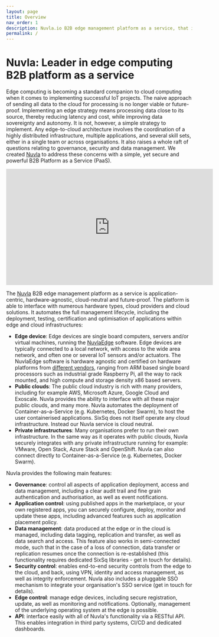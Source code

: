 ```yaml
---
layout: page
title: Overview
nav_order: 1
description: Nuvla.io B2B edge management platform as a service, that is&colon; future-proof, application-centric, cloud-neutral and hardware agnostic
permalink: /
---
```


# Nuvla: Leader in edge computing B2B platform as a service

Edge computing is becoming a standard companion to cloud computing when it comes to implementing successful IoT projects. The naive approach of sending all data to the cloud for processing is no longer viable or future-proof. Implementing an edge strategy means processing data close to its source, thereby reducing latency and cost, while improving data sovereignty and autonomy. It is not, however, a simple strategy to implement. Any edge-to-cloud architecture involves the coordination of a highly distributed infrastructure, multiple applications, and several skill sets, either in a single team or across organisations. It also raises a whole raft of questions relating to governance, security and data management.  We created [Nuvla](/nuvla) to address these concerns with a simple, yet secure and powerful B2B Platform as a Service (PaaS).

<center><div class="video-container"><iframe width="560" height="315" src="https://www.youtube.com/embed/MlaRI3lrhrM" frameborder="0" allow="accelerometer; autoplay; encrypted-media; gyroscope; picture-in-picture" allowfullscreen></iframe></div></center>

The [Nuvla](/nuvla) B2B edge management platform as a service is application-centric, hardware-agnostic, cloud-neutral and future-proof.  The platform is able to interface with numerous hardware types, cloud providers and cloud solutions. It automates the full management lifecycle, including the deployment, testing, certification and optimisation of applications within edge and cloud infrastructures:

 - **Edge device**: Edge devices are single board computers, servers and/or virtual machines, running the [NuvlaEdge](/nuvlaedge) software. Edge devices are typically connected to a local network, with access to the wide area network, and often one or several IoT sensors and/or actuators. The NuvlaEdge software is hardware agnostic and certified on hardware platforms from [different vendors](https://sixsq.com/nuvlaedge#hardware), ranging from ARM based single board processors such as industrial grade Raspberry Pi, all the way to rack mounted, and high compute and storage density x86 based servers.
 - **Public clouds**: The public cloud industry is rich with many providers, including for example AWS, Microsoft Azure, Google Cloud and Exoscale.  Nuvla provides the ability to interface with all these major public clouds, and many more. Nuvla automates the deployment of Container-as–a-Service (e.g. Kubernetes, Docker Swarm), to host the user containerised applications. SixSq does not itself operate any cloud infrastructure. Instead our Nuvla service is cloud neutral.
 - **Private infrastructures**: Many organisations prefer to run their own infrastructure. In the same way as it operates with public clouds, Nuvla securely integrates with any private infrastructure running for example: VMware, Open Stack, Azure Stack and OpenShift. Nuvla can also connect directly to Container-as-a-Service (e.g. Kubernetes, Docker Swarm).

Nuvla provides the following main features:

 - **Governance**: control all aspects of application deployment, access and data management, including a clear audit trail and fine grain authentication and authorisation, as well as event notifications.
 - **Application control**: using published apps in the marketplace, or your own registered apps, you can securely configure, deploy, monitor and update these apps, including advanced features such as application placement policy.
 - **Data management**: data produced at the edge or in the cloud is managed, including data tagging, replication and transfer, as well as data search and access. This feature also works in semi-connected mode, such that in the case of a loss of connection, data transfer or replication resumes once the connection is re-established (this functionality requires dedicated SixSq libraries - get in touch for details).
 - **Security control**: enables end-to-end security controls from the edge to the cloud, and back, using VPN, identity and access management, as well as integrity enforcement. Nuvla also includes a pluggable SSO mechanism to integrate your organisation's SSO service (get in touch for details).
 - **Edge control**: manage edge devices, including secure registration, update, as well as monitoring and notifications. Optionally, management of the underlying operating system at the edge is possible.
 - **API**: interface easily with all of Nuvla's functionality via a RESTful API. This enables integration in third party systems, CI/CD and dedicated dashboards.
